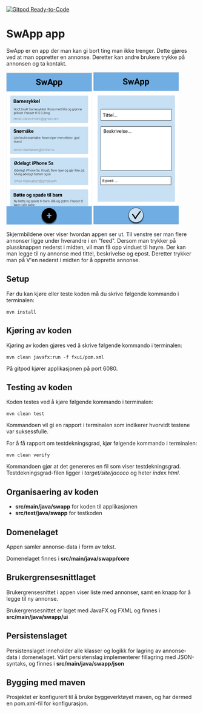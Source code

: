 
[![Gitpod Ready-to-Code](https://img.shields.io/badge/Gitpod-Ready--to--Code-blue?logo=gitpod)](https://gitpod.idi.ntnu.no/#https://gitlab.stud.idi.ntnu.no/it1901/groups-2020/gr2065/gr2065) 

# SwApp app 
 
SwApp er en app der man kan gi bort ting man ikke trenger. Dette gjøres ved at man oppretter en annonse. Deretter kan andre brukere trykke på annonsen og ta kontakt. 

![](images/SwApp_feed.png)
![](images/SwApp_add.png)

Skjermbildene over viser hvordan appen ser ut. Til venstre ser man 
flere annonser ligge under hverandre i en "feed". Dersom man trykker 
på plussknappen nederst i midten, vil man få opp vinduet til høyre. 
Der kan man legge til ny annonse med tittel, beskrivelse og epost. 
Deretter trykker man på V'en nederst i midten for å opprette annonse. 

## Setup
Før du kan kjøre eller teste koden må du skrive følgende kommando i terminalen:
```
mvn install
```

## Kjøring av koden

Kjøring av koden gjøres ved å skrive følgende kommando i terminalen:
```
mvn clean javafx:run -f fxui/pom.xml
```
På gitpod kjører applikasjonen på port 6080.

## Testing av koden
Koden testes ved å kjøre følgende kommando i terminalen:
```
mvn clean test
```
Kommandoen vil gi en rapport i terminalen som indikerer hvorvidt testene var suksessfulle. 

For å få rapport om testdekningsgrad, kjør følgende kommando i terminalen:
```
mvn clean verify
```
Kommandoen gjør at det genereres en fil som viser testdekningsgrad. Testdekningsgrad-filen ligger i *target/site/jacoco* og heter *index.html*.

## Organisaering av koden 
 
- **src/main/java/swapp** for koden til applikasjonen
- **src/test/java/swapp** for testkoden 
 
## Domenelaget 
Appen samler annonse-data i form av tekst. 

Domenelaget finnes i **src/main/java/swapp/core**
 
## Brukergrensesnittlaget 
Brukergrensesnittet i appen viser liste med annonser, samt en knapp for å legge til ny annonse. 

Brukergrensesnittet er laget med JavaFX og FXML og finnes i **src/main/java/swapp/ui**

## Persistenslaget 
Persistenslaget inneholder alle klasser og logikk for lagring av annonse-data i domenelaget. Vårt persistenslag implementerer fillagring med JSON-syntaks, og finnes i **src/main/java/swapp/json**

## Bygging med maven 
Prosjektet er konfigurert til å bruke byggeverktøyet maven, og har dermed en pom.xml-fil for konfigurasjon. 
